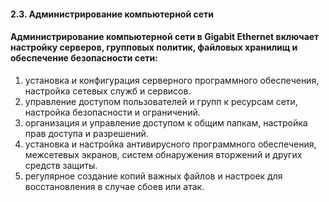 #### 2.3.  Администрирование компьютерной сети
#### Администрирование компьютерной сети в Gigabit Ethernet включает настройку серверов, групповых политик, файловых хранилищ и обеспечение безопасности сети:
1.	установка и конфигурация серверного программного обеспечения, настройка сетевых служб и сервисов.
2.	управление доступом пользователей и групп к ресурсам сети, настройка безопасности и ограничений.
3.	организация и управление доступом к общим папкам, настройка прав доступа и разрешений.
4.	установка и настройка антивирусного программного обеспечения, межсетевых экранов, систем обнаружения вторжений и других средств защиты.
5.	регулярное создание копий важных файлов и настроек для восстановления в случае сбоев или атак.
